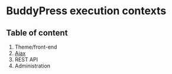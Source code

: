 # BuddyPress execution contexts

## Table of content

1. Theme/front-end
2. [Ajax](./ajax.md)
3. REST API
4. Administration
